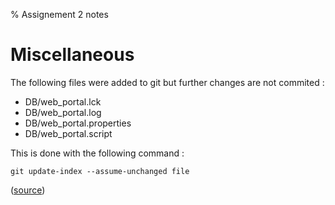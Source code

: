 % Assignement 2 notes

# Miscellaneous

The following files were added to git but further changes are not commited :

* DB/web_portal.lck
* DB/web_portal.log
* DB/web_portal.properties
* DB/web_portal.script

This is done with the following command :
~~~
git update-index --assume-unchanged file
~~~

([source](https://stackoverflow.com/questions/936249/stop-tracking-and-ignore-changes-to-a-file-in-git))
